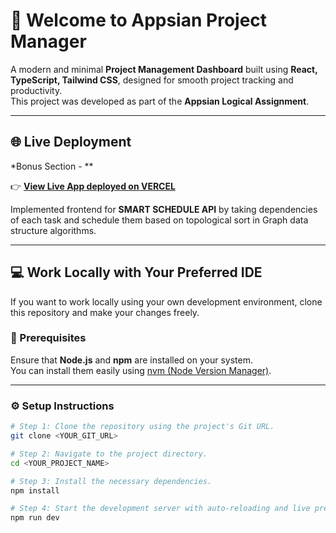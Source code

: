 # 🚀 Welcome to **Appsian Project Manager**

A modern and minimal **Project Management Dashboard** built using **React, TypeScript, Tailwind CSS**, designed for smooth project tracking and productivity.  
This project was developed as part of the **Appsian Logical Assignment**.

---

## 🌐 Live Deployment

*Bonus Section - **

👉 **[View Live App deployed on VERCEL](https://project-manager-appsian-frontend.vercel.app/)** 

Implemented frontend for  **SMART SCHEDULE API** by taking dependencies of each task and schedule them based on topological sort in Graph data structure algorithms.

---

## 💻 Work Locally with Your Preferred IDE

If you want to work locally using your own development environment, clone this repository and make your changes freely.

### 🧰 Prerequisites

Ensure that **Node.js** and **npm** are installed on your system.  
You can install them easily using [nvm (Node Version Manager)](https://github.com/nvm-sh/nvm#installing-and-updating).

---

### ⚙️ Setup Instructions

```bash
# Step 1: Clone the repository using the project's Git URL.
git clone <YOUR_GIT_URL>

# Step 2: Navigate to the project directory.
cd <YOUR_PROJECT_NAME>

# Step 3: Install the necessary dependencies.
npm install

# Step 4: Start the development server with auto-reloading and live preview.
npm run dev
